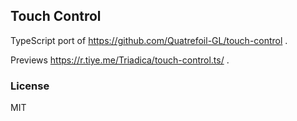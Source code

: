 ## Touch Control

TypeScript port of https://github.com/Quatrefoil-GL/touch-control .

Previews https://r.tiye.me/Triadica/touch-control.ts/ .

### License

MIT
